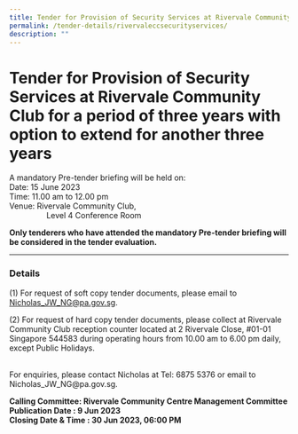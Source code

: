```yaml
---
title: Tender for Provision of Security Services at Rivervale Community Club
permalink: /tender-details/rivervaleccsecurityservices/
description: ""
---
```

Tender for Provision of Security Services at Rivervale Community Club for a period of three years with option to extend for another three years
=======================================
A mandatory Pre-tender briefing will be held on: <br>
Date: 15 June 2023 <br>
Time: 11.00 am to 12.00 pm<br>
Venue: Rivervale Community Club, <br> &nbsp;&nbsp;&nbsp;&nbsp;&nbsp;&nbsp;&nbsp;&nbsp;&nbsp;&nbsp;&nbsp;&nbsp;&nbsp;&nbsp;&nbsp;&nbsp;
Level 4 Conference Room


**Only tenderers who have attended the mandatory Pre-tender briefing will be considered in the tender evaluation.**

* * *
### Details
(1) For request of soft copy tender documents, please email to Nicholas_JW_NG@pa.gov.sg.

(2) For request of hard copy tender documents, please collect at Rivervale Community Club reception counter located at 2 Rivervale Close, #01-01 Singapore 544583 during operating hours from 10.00 am to 6.00 pm daily, except Public Holidays.

<br>
For enquiries, please contact Nicholas at Tel: 6875 5376 or email to Nicholas_JW_NG@pa.gov.sg.

**Calling Committee: Rivervale Community Centre Management Committee**<br>
**Publication Date : 9 Jun 2023** <br>
**Closing Date &amp; Time : 30 Jun 2023, 06:00 PM**